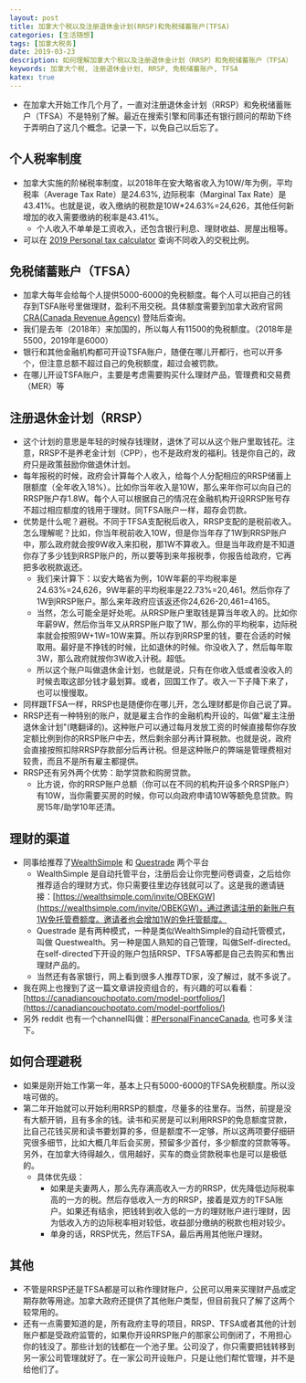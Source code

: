 ```yaml
---
layout: post
title: 加拿大个税以及注册退休金计划(RRSP)和免税储蓄账户(TFSA)
categories: [生活随想]
tags: [加拿大税务]
date: 2019-03-23
description: 如何理解加拿大个税以及注册退休金计划（RRSP）和免税储蓄账户（TFSA）
keywords: 加拿大个税, 注册退休金计划, RRSP, 免税储蓄账户, TFSA
katex: true
---
```


* 在加拿大开始工作几个月了，一直对注册退休金计划（RRSP）和免税储蓄账户（TFSA）不是特别了解。最近在搜索引擎和同事还有银行顾问的帮助下终于弄明白了这几个概念。记录一下，以免自己以后忘了。

## 个人税率制度

* 加拿大实施的阶梯税率制度，以2018年在安大略省收入为10W/年为例，平均税率（Average Tax Rate）是24.63%, 边际税率（Marginal Tax Rate）是43.41%。也就是说，收入缴纳的税款是10W*24.63%=24,626，其他任何新增加的收入需要缴纳的税率是43.41%。
  * 个人收入不单单是工资收入，还包含银行利息、理财收益、房屋出租等。
* 可以在 [2019 Personal tax calculator](https://www.ey.com/ca/en/services/tax/tax-calculators-2019-personal-tax) 查询不同收入的交税比例。

## 免税储蓄账户（TFSA）

* 加拿大每年会给每个人提供5000-6000的免税额度。每个人可以把自己的钱存到TSFA账号里做理财，盈利不用交税。具体额度需要到加拿大政府官网 [CRA(Canada Revenue Agency)](https://www.canada.ca/en/revenue-agency.html) 登陆后查询。
* 我们是去年（2018年）来加国的，所以每人有11500的免税额度。（2018年是5500，2019年是6000）
* 银行和其他金融机构都可开设TSFA账户，随便在哪儿开都行，也可以开多个，但注意总额不超过自己的免税额度，超过会被罚款。
* 在哪儿开设TSFA账户，主要是考虑需要购买什么理财产品，管理费和交易费（MER）等

## 注册退休金计划（RRSP）

* 这个计划的意思是年轻的时候存钱理财，退休了可以从这个账户里取钱花。注意，RRSP不是养老金计划（CPP），也不是政府发的福利。钱是你自己的，政府只是政策鼓励你做退休计划。
* 每年报税的时候，政府会计算每个人收入，给每个人分配相应的RRSP储蓄上限额度（全年收入18%）。比如你当年收入是10W，那么来年你可以向自己的RRSP账户存1.8W。每个人可以根据自己的情况在金融机构开设RRSP账号存不超过相应额度的钱用于理财。同TFSA账户一样，超存会罚款。
* 优势是什么呢？避税。不同于TFSA支配税后收入，RRSP支配的是税前收入。怎么理解呢？比如，你当年税前收入10W，但是你当年存了1W到RRSP账户中，那么政府就会按9W收入来扣税，那1W不算收入。但是当年政府是不知道你存了多少钱到RRSP账户的，所以要等到来年报税季，你报告给政府，它再把多收税款返还。
  * 我们来计算下：以安大略省为例，10W年薪的平均税率是24.63%=24,626，9W年薪的平均税率是22.73%=20,461。然后你存了1W到RRSP账户。那么来年政府应该返还你24,626-20,461=4165。
  * 当然，怎么可能全是好处呢。从RRSP账户里取钱是算当年收入的。比如你年薪9W，然后你当年又从RRSP账户取了1W，那么你的平均税率，边际税率就会按照9W+1W=10W来算。所以存到RRSP里的钱，要在合适的时候取用。最好是不挣钱的时候，比如退休的时候。你没收入了，然后每年取3W，那么政府就按你3W收入计税。超低。
  * 所以这个账户叫做退休金计划，也就是说，只有在你收入低或者没收入的时候去取这部分钱才最划算。或者，回国工作了。收入一下子降下来了，也可以慢慢取。
* 同样跟TFSA一样，RRSP也是随便你在哪儿开，怎么理财都是你自己说了算。
* RRSP还有一种特别的账户，就是雇主合作的金融机构开设的，叫做"雇主注册退休金计划"(瞎翻译的)。这种账户可以通过每月发放工资的时候直接帮你存放定额比例到你的RRSP账户中去，然后剩余部分再计算税款。也就是说，政府会直接按照扣除RRSP存款部分后再计税。但是这种账户的弊端是管理费相对较贵，而且不是所有雇主都提供。
* RRSP还有另外两个优势：助学贷款和购房贷款。
  * 比方说，你的RRSP账户总额（你可以在不同的机构开设多个RRSP账户）有10W，当你需要买房的时候，你可以向政府申请10W等额免息贷款。购房15年/助学10年还清。

## 理财的渠道

* 同事给推荐了[WealthSimple](https://wealthsimple.com/) 和 [Questrade](https://www.questrade.com/home) 两个平台
  * WealthSimple 是自动托管平台，注册后会让你完整问卷调查，之后给你推荐适合的理财方式，你只需要往里边存钱就可以了。这是我的邀请链接：[https://wealthsimple.com/invite/OBEKGW](https://wealthsimple.com/invite/OBEKGW)，通过邀请注册的新账户有1W免托管费额度。邀请者也会增加1W的免托管额度。
  * Questrade 是有两种模式，一种是类似WealthSimple的自动托管模式，叫做 Questwealth。另一种是国人熟知的自己管理，叫做Self-directed。在self-directed下开设的账户包括RRSP、TFSA等都是自己去购买和售出理财产品的。
  * 当然还有各家银行，网上看到很多人推荐TD家，没了解过，就不多说了。
* 我在网上也搜到了这一篇文章讲投资组合的，有兴趣的可以看看：[https://canadiancouchpotato.com/model-portfolios/](https://canadiancouchpotato.com/model-portfolios/)
* 另外 reddit 也有一个channel叫做：[#PersonalFinanceCanada](https://www.reddit.com/r/PersonalFinanceCanada), 也可多关注下。

## 如何合理避税

* 如果是刚开始工作第一年，基本上只有5000-6000的TFSA免税额度。所以没啥可做的。
* 第二年开始就可以开始利用RRSP的额度，尽量多的往里存。当然，前提是没有大额开销，且有多余的钱。读书和买房是可以利用RRSP的免息额度贷款，比自己花钱买房和读书要划算的多，但是额度不一定够，所以这两项要仔细研究很多细节，比如大概几年后会买房，预留多少首付，多少额度的贷款等等。另外，在加拿大待得越久，信用越好，买车的商业贷款税率也是可以是极低的。
  * 具体优先级：
    * 如果是夫妻两人，那么先存满高收入一方的RRSP，优先降低边际税率高的一方的税。然后存低收入一方的RRSP，接着是双方的TFSA账户。如果还有结余，把钱转到收入低的一方的理财账户进行理财，因为低收入方的边际税率相对较低，收益部分缴纳的税款也相对较少。
    * 单身的话，RRSP优先，然后TFSA，最后再用其他账户理财。

## 其他

* 不管是RRSP还是TFSA都是可以称作理财账户，公民可以用来买理财产品或定期存款等用途。加拿大政府还提供了其他账户类型，但目前我只了解了这两个较常用的。
* 还有一点需要知道的是，所有政府主导的项目，RRSP、TFSA或者其他的计划账户都是受政府监管的，如果你开设RRSP账户的那家公司倒闭了，不用担心你的钱没了。那些计划的钱都在一个池子里。公司没了，你只需要把钱转移到另一家公司管理就好了。在一家公司开设账户，只是让他们帮忙管理，并不是给他们了。
